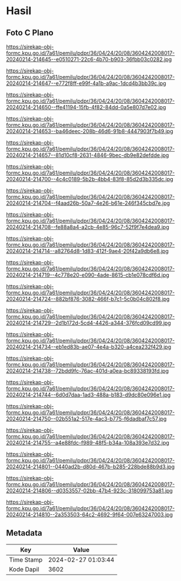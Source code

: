 # Hasil

## Foto C Plano

https://sirekap-obj-formc.kpu.go.id/7a61/pemilu/pdpr/36/04/24/20/08/3604242008017-20240214-214645--e0510271-22c6-4b70-b903-36fbb03c0282.jpg

https://sirekap-obj-formc.kpu.go.id/7a61/pemilu/pdpr/36/04/24/20/08/3604242008017-20240214-214647--e772f8ff-e99f-4a1b-a9ac-1dcd4b3bb39c.jpg

https://sirekap-obj-formc.kpu.go.id/7a61/pemilu/pdpr/36/04/24/20/08/3604242008017-20240214-214650--ffe41194-15fb-4f82-84dd-0a5e807d7e02.jpg

https://sirekap-obj-formc.kpu.go.id/7a61/pemilu/pdpr/36/04/24/20/08/3604242008017-20240214-214653--ba46deec-208b-46d6-91b8-4447903f7b49.jpg

https://sirekap-obj-formc.kpu.go.id/7a61/pemilu/pdpr/36/04/24/20/08/3604242008017-20240214-214657--81d10cf8-2631-4846-9bec-db9e82defdde.jpg

https://sirekap-obj-formc.kpu.go.id/7a61/pemilu/pdpr/36/04/24/20/08/3604242008017-20240214-214700--4c4c0189-5b2b-4bb4-83f8-85d2d3b335dc.jpg

https://sirekap-obj-formc.kpu.go.id/7a61/pemilu/pdpr/36/04/24/20/08/3604242008017-20240214-214704--f4aad26b-50a7-4e26-b61e-246f345cbd7e.jpg

https://sirekap-obj-formc.kpu.go.id/7a61/pemilu/pdpr/36/04/24/20/08/3604242008017-20240214-214708--fe88a8a4-a2cb-4e85-96c7-52f9f7e4dea9.jpg

https://sirekap-obj-formc.kpu.go.id/7a61/pemilu/pdpr/36/04/24/20/08/3604242008017-20240214-214714--a82764d8-1d83-412f-9ae4-20f42a9db6e8.jpg

https://sirekap-obj-formc.kpu.go.id/7a61/pemilu/pdpr/36/04/24/20/08/3604242008017-20240214-214719--4c778e20-e090-4ade-8615-cb1e078cdf6d.jpg

https://sirekap-obj-formc.kpu.go.id/7a61/pemilu/pdpr/36/04/24/20/08/3604242008017-20240214-214724--882bf876-3082-466f-b7c1-5c0b04c802f8.jpg

https://sirekap-obj-formc.kpu.go.id/7a61/pemilu/pdpr/36/04/24/20/08/3604242008017-20240214-214729--2d1b172d-5cd4-4426-a344-376fcd09cd99.jpg

https://sirekap-obj-formc.kpu.go.id/7a61/pemilu/pdpr/36/04/24/20/08/3604242008017-20240214-214734--eb1ed83b-ae07-4e4a-b320-a4cea232f429.jpg

https://sirekap-obj-formc.kpu.go.id/7a61/pemilu/pdpr/36/04/24/20/08/3604242008017-20240214-214738--72bdd9fc-76ac-401d-a0ea-bc89338193fd.jpg

https://sirekap-obj-formc.kpu.go.id/7a61/pemilu/pdpr/36/04/24/20/08/3604242008017-20240214-214744--6d0d7daa-1ad3-488a-b183-d9dc80e096e1.jpg

https://sirekap-obj-formc.kpu.go.id/7a61/pemilu/pdpr/36/04/24/20/08/3604242008017-20240214-214750--02b551a2-517e-4ac3-b775-f6dadbaf7c57.jpg

https://sirekap-obj-formc.kpu.go.id/7a61/pemilu/pdpr/36/04/24/20/08/3604242008017-20240214-214755--a4e88fdc-f989-48f5-b34a-108a393e7d32.jpg

https://sirekap-obj-formc.kpu.go.id/7a61/pemilu/pdpr/36/04/24/20/08/3604242008017-20240214-214801--0440ad2b-d80d-467b-b285-228bde88b9d3.jpg

https://sirekap-obj-formc.kpu.go.id/7a61/pemilu/pdpr/36/04/24/20/08/3604242008017-20240214-214806--d0353557-02bb-47b4-923c-318099753a81.jpg

https://sirekap-obj-formc.kpu.go.id/7a61/pemilu/pdpr/36/04/24/20/08/3604242008017-20240214-214810--2a353503-64c2-4692-9f64-007e63247003.jpg


## Metadata

| Key        | Value               |
| ---------- | ------------------- |
| Time Stamp | 2024-02-27 01:03:44 |
| Kode Dapil | 3602                |



